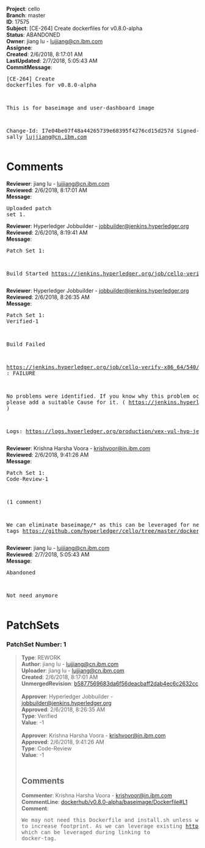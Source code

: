 <strong>Project</strong>: cello<br><strong>Branch</strong>: master<br><strong>ID</strong>: 17575<br><strong>Subject</strong>: [CE-264] Create dockerfiles for v0.8.0-alpha<br><strong>Status</strong>: ABANDONED<br><strong>Owner</strong>: jiang lu - lujjiang@cn.ibm.com<br><strong>Assignee</strong>:<br><strong>Created</strong>: 2/6/2018, 8:17:01 AM<br><strong>LastUpdated</strong>: 2/7/2018, 5:05:43 AM<br><strong>CommitMessage</strong>:<br><pre>[CE-264] Create dockerfiles for v0.8.0-alpha

This is for baseimage and user-dashboard image

Change-Id: I7e04be07f48a44265739e68395f4276cd15d257d
Signed-off-by: sally <lujjiang@cn.ibm.com>
</pre><h1>Comments</h1><strong>Reviewer</strong>: jiang lu - lujjiang@cn.ibm.com<br><strong>Reviewed</strong>: 2/6/2018, 8:17:01 AM<br><strong>Message</strong>: <pre>Uploaded patch set 1.</pre><strong>Reviewer</strong>: Hyperledger Jobbuilder - jobbuilder@jenkins.hyperledger.org<br><strong>Reviewed</strong>: 2/6/2018, 8:19:41 AM<br><strong>Message</strong>: <pre>Patch Set 1:

Build Started https://jenkins.hyperledger.org/job/cello-verify-x86_64/540/</pre><strong>Reviewer</strong>: Hyperledger Jobbuilder - jobbuilder@jenkins.hyperledger.org<br><strong>Reviewed</strong>: 2/6/2018, 8:26:35 AM<br><strong>Message</strong>: <pre>Patch Set 1: Verified-1

Build Failed 

https://jenkins.hyperledger.org/job/cello-verify-x86_64/540/ : FAILURE

No problems were identified. If you know why this problem occurred, please add a suitable Cause for it. ( https://jenkins.hyperledger.org/job/cello-verify-x86_64/540/ )

Logs: https://logs.hyperledger.org/production/vex-yul-hyp-jenkins-3/cello-verify-x86_64/540</pre><strong>Reviewer</strong>: Krishna Harsha Voora - krishvoor@in.ibm.com<br><strong>Reviewed</strong>: 2/6/2018, 9:41:26 AM<br><strong>Message</strong>: <pre>Patch Set 1: Code-Review-1

(1 comment)

We can eliminate baseimage/* as this can be leveraged for new docker tags https://github.com/hyperledger/cello/tree/master/dockerhub/baseimage</pre><strong>Reviewer</strong>: jiang lu - lujjiang@cn.ibm.com<br><strong>Reviewed</strong>: 2/7/2018, 5:05:43 AM<br><strong>Message</strong>: <pre>Abandoned

Not need anymore</pre><h1>PatchSets</h1><h3>PatchSet Number: 1</h3><blockquote><strong>Type</strong>: REWORK<br><strong>Author</strong>: jiang lu - lujjiang@cn.ibm.com<br><strong>Uploader</strong>: jiang lu - lujjiang@cn.ibm.com<br><strong>Created</strong>: 2/6/2018, 8:17:01 AM<br><strong>UnmergedRevision</strong>: [b5877569683da6f56deacbaff2dab4ec6c2632cc](https://github.com/hyperledger-gerrit-archive/cello/commit/b5877569683da6f56deacbaff2dab4ec6c2632cc)<br><br><strong>Approver</strong>: Hyperledger Jobbuilder - jobbuilder@jenkins.hyperledger.org<br><strong>Approved</strong>: 2/6/2018, 8:26:35 AM<br><strong>Type</strong>: Verified<br><strong>Value</strong>: -1<br><br><strong>Approver</strong>: Krishna Harsha Voora - krishvoor@in.ibm.com<br><strong>Approved</strong>: 2/6/2018, 9:41:26 AM<br><strong>Type</strong>: Code-Review<br><strong>Value</strong>: -1<br><br><h2>Comments</h2><strong>Commenter</strong>: Krishna Harsha Voora - krishvoor@in.ibm.com<br><strong>CommentLine</strong>: [dockerhub/v0.8.0-alpha/baseimage/Dockerfile#L1](https://github.com/hyperledger-gerrit-archive/cello/blob/b5877569683da6f56deacbaff2dab4ec6c2632cc/dockerhub/v0.8.0-alpha/baseimage/Dockerfile#L1)<br><strong>Comment</strong>: <pre>We may not need this Dockerfile and install.sh unless we may want to increase footprint. As we can leverage existing https://github.com/hyperledger/cello/tree/master/dockerhub/baseimage which can be leveraged during linking to docker-tag.</pre></blockquote>